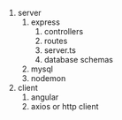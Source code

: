 1. server
	1. express
		1. controllers
		2. routes
		3. server.ts
		4. database schemas
	2. mysql
	3. nodemon
2. client
	1. angular
	2. axios or http client
